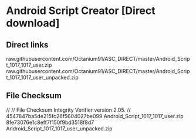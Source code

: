 # Android Script Creator [Direct download]

## Direct links

raw.githubusercontent.com/Octanium91/ASC_DIRECT/master/Android_Script_1017_1017_user.zip
raw.githubusercontent.com/Octanium91/ASC_DIRECT/master/Android_Script_1017_1017_user_unpacked.zip

## File Checksum

//
// File Checksum Integrity Verifier version 2.05.
//
4547847ba5de215fc26f5604027be099 Android_Script_1017_1017_user.zip
8fe73076e1c8eff7f150f9bd3518f8d7 Android_Script_1017_1017_user_unpacked.zip


